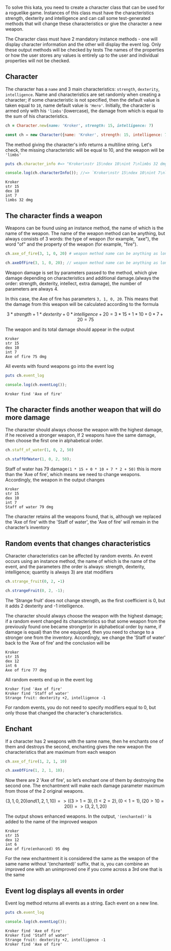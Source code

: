 To solve this kata, you need to create a character class that can be used for a roguelike game. Instances of this class must have the characteristics strength, dexterity and intelligence and can call some test-generated methods that will change these characteristics or give the character a new weapon.

The Character class must have 2 mandatory instance methods - one will display character information and the other will display the event log. Only these output methods will be checked by tests The names of the properties or how the user stores any values is entirely up to the user and individual properties will not be checked.

Character
-
The character has a `name` and 3 main characteristics: `strength`, `dexterity`, `intelligence`. Name and characteristics are set randomly when creating a character; if some characteristic is not specified, then the default value is taken equal to `10`, name default value is `'Hero'`. Initially, the character is armed only with his `'limbs'`(lowercase), the damage from which is equal to the sum of his characteristics.

```ruby
ch = Character.new(name: 'Kroker', strength: 15, intelligence: 7)  
```
```javascript
const ch = new Character({name: 'Kroker', strength: 15, intelligence: 7});
```

The method giving the character's info returns a multiline string. Let's check, the missing characteristic will be equal to 10, and the weapon will be `'limbs'`

```ruby
puts ch.character_info #=> "Kroker\nstr 15\ndex 10\nint 7\nlimbs 32 dmg"
```
```javascript
console.log(ch.characterInfo()); //=> `Kroker\nstr 15\ndex 10\nint 7\nlimbs 32 dmg`
```

```
Kroker
str 15
dex 10
int 7
limbs 32 dmg
```

The character finds a weapon
-
Weapons can be found using an instance method, the name of which is the name of the weapon. The name of the weapon method can be anything, but always consists of 3 words: the type of weapon (for example, "axe"), the word "of" and the property of the weapon (for example, "fire").

```ruby
ch.axe_of_fire(3, 1, 0, 20) # weapon method name can be anything as long as it matches weapon_of_something
```
```javascript
ch.axeOfFire(3, 1, 0, 20); // weapon method name can be anything as long as it matches weaponOfSomething
```

Weapon damage is set by parameters passed to the method, which give damage depending on characteristics and additional damage.(always the order: strength, dexterity, intellect, extra damage), the number of parameters are always 4.

In this case, the Axe of fire has parameters `3, 1, 0, 20`. This means that the damage from this weapon will be calculated according to the formula

```math
3 * strength + 1 * dexterity + 0 * intelligence + 20 = 3 * 15 + 1 * 10 + 0 * 7 + 20 = 75
```

The weapon and its total damage should appear in the output

```
Kroker
str 15
dex 10
int 7
Axe of fire 75 dmg
```

All events with found weapons go into the event log

```ruby
puts ch.event_log
```
```javascript
console.log(ch.eventLog());
```

```
Kroker find 'Axe of fire'
```

The character finds another weapon that will do more damage
-

The character should always choose the weapon with the highest damage, if he received a stronger weapon, If 2 weapons have the same damage, then choose the first one in alphabetical order.

```ruby
ch.staff_of_water(1, 0, 2, 50)
```
```javascript
ch.staffOfWater(1, 0, 2, 50);
```

Staff of water has 79 damage`(1 * 15 + 0 * 10 + 7 * 2 + 50)` this is more than the 'Axe of fire', which means we need to change weapons. Accordingly, the weapon in the output changes

```
Kroker
str 15
dex 10
int 7
Staff of water 79 dmg
```
The character retains all the weapons found, that is, although we replaced the 'Axe of fire' with the 'Staff of water', the 'Axe of fire' will remain in the character’s inventory

Random events that changes characteristics
-
Character characteristics can be affected by random events. An event occurs using an instance method, the name of which is the name of the event, and the parameters (the order is always: strength, dexterity, intelligence; quantity is always 3) are stat modifiers

```ruby
ch.strange_fruit(0, 2, -1)
```
```javascript
ch.strangeFruit(0, 2, -1);
```

The 'Strange fruit' does not change strength, as the first coefficient is 0, but it adds 2 dexterity and -1 intelligence.

The character should always choose the weapon with the highest damage; if a random event changed its characteristics so that some weapon from the previously found one became stronger(or in alphabetical order by name, if damage is equal) than the one equipped, then you need to change to a stronger one from the inventory. Accordingly, we change the 'Staff of water' back to the 'Axe of fire' and the conclusion will be

```
Kroker
str 15
dex 12
int 6
Axe of fire 77 dmg
```

All random events end up in the event log

```
Kroker find 'Axe of fire'
Kroker find 'Staff of water'
Strange fruit: dexterity +2, intelligence -1
```

For random events, you do not need to specify modifiers equal to 0, but only those that changed the character's characteristics.

Enchant
-
If a character has 2 weapons with the same name, then he enchants one of them and destroys the second, enchanting gives the new weapon the characteristics that are maximum from each weapon

```ruby
ch.axe_of_fire(1, 2, 1, 10)
```
```javascript
ch.axeOfFire(1, 2, 1, 10);
```

Now there are 2 'Axe of fire', so let’s enchant one of them by destroying the second one. The enchantment will make each damage parameter maximum from those of the 2 original weapons.
```math
(3, 1, 0, 20) and (1, 2, 1, 10) => ((3>1=3), (1<2=2), (0<1=1), (20>10=20)) => (3, 2, 1, 20)
```
The output shows enhanced weapons. In the output, `'(enchanted)'` is added to the name of the improved weapon

```
Kroker
str 15
dex 12
int 6
Axe of fire(enhanced) 95 dmg
```

For the new enchantment it is considered the same as the weapon of the same name without '(enchanted)' suffix, that is, you can combine an improved one with an unimproved one if you come across a 3rd one that is the same

Event log displays all events in order
-

Event log method returns all events as a string. Each event on a new line.

```ruby
puts ch.event_log
```
```javascript
console.log(ch.eventLog());
```
```
Kroker find 'Axe of fire'
Kroker find 'Staff of water'
Strange fruit: dexterity +2, intelligence -1
Kroker find 'Axe of fire'
```

